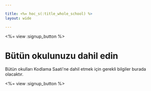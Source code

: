 ```yaml
---

title: <%= hoc_s(:title_whole_school) %>
layout: wide

---
```


<%= view :signup_button %>

# Bütün okulunuzu dahil edin

Bütün okulları Kodlama Saati'ne dahil etmek için gerekli bilgiler burada olacaktır.

<%= view :signup_button %>